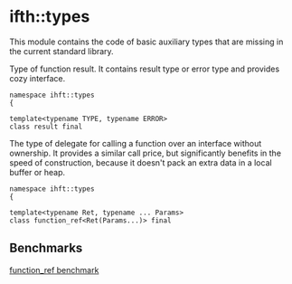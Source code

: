 # ifth::types

This module contains the code of basic auxiliary types that are missing in the current standard library.

Type of function result. It contains result type or error type and provides cozy interface.

```
namespace ihft::types
{

template<typename TYPE, typename ERROR>
class result final
```

The type of delegate for calling a function over an interface without ownership. It provides a similar call price, but significantly benefits in the speed of construction, because it doesn't pack an extra data in a local buffer or heap.

```
namespace ihft::types
{

template<typename Ret, typename ... Params>
class function_ref<Ret(Params...)> final
```

## Benchmarks

[function_ref benchmark](benchmark/benchmark_function_ref.cpp)
